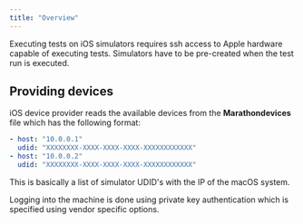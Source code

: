 ```yaml
---
title: "Overview"
---
```


Executing tests on iOS simulators requires ssh access to
Apple hardware capable of executing tests. Simulators have to be
pre-created when the test run is executed.

## Providing devices
iOS device provider reads the available devices from the
**Marathondevices** file which has the following format:

```yaml
- host: "10.0.0.1"
  udid: "XXXXXXXX-XXXX-XXXX-XXXX-XXXXXXXXXXXX"
- host: "10.0.0.2"
  udid: "XXXXXXXX-XXXX-XXXX-XXXX-XXXXXXXXXXXX"
```

This is basically a list of simulator UDID's with the IP of the macOS system.

Logging into the machine is done using private key authentication which is
specified using vendor specific options.
